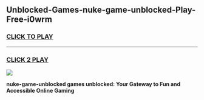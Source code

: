 
## Unblocked-Games-nuke-game-unblocked-Play-Free-i0wrm
<h3>
<a href="https://premium76.site?title=nuke-game-unblocked&ref=10A">CLICK TO PLAY</a></h3>
<hr>

<h3>
<a href="https://premium76.site?title=nuke-game-unblocked&ref=10A">CLICK 2 PLAY</a>
  
</h3>

<a href="https://premium76.site?title=nuke-game-unblocked&ref=10A"><img src="https://clearcache.store/games.png"></a>


**nuke-game-unblocked games unblocked: Your Gateway to Fun and Accessible Online Gaming**
